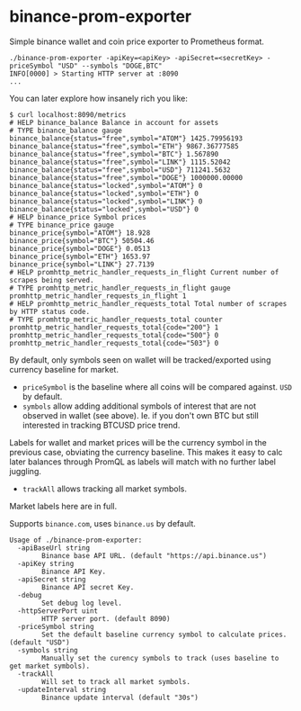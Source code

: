 # binance-prom-exporter
Simple binance wallet and coin price exporter to Prometheus format.

```
./binance-prom-exporter -apiKey=<apiKey> -apiSecret=<secretKey> -priceSymbol "USD" --symbols "DOGE,BTC"
INFO[0000] > Starting HTTP server at :8090
...
```
You can later explore how insanely rich you like:
```
$ curl localhost:8090/metrics
# HELP binance_balance Balance in account for assets
# TYPE binance_balance gauge
binance_balance{status="free",symbol="ATOM"} 1425.79956193
binance_balance{status="free",symbol="ETH"} 9867.36777585
binance_balance{status="free",symbol="BTC"} 1.567890
binance_balance{status="free",symbol="LINK"} 1115.52042
binance_balance{status="free",symbol="USD"} 711241.5632
binance_balance{status="free",symbol="DOGE"} 1000000.00000
binance_balance{status="locked",symbol="ATOM"} 0
binance_balance{status="locked",symbol="ETH"} 0
binance_balance{status="locked",symbol="LINK"} 0
binance_balance{status="locked",symbol="USD"} 0
# HELP binance_price Symbol prices
# TYPE binance_price gauge
binance_price{symbol="ATOM"} 18.928
binance_price{symbol="BTC"} 50504.46
binance_price{symbol="DOGE"} 0.0513
binance_price{symbol="ETH"} 1653.97
binance_price{symbol="LINK"} 27.7139
# HELP promhttp_metric_handler_requests_in_flight Current number of scrapes being served.
# TYPE promhttp_metric_handler_requests_in_flight gauge
promhttp_metric_handler_requests_in_flight 1
# HELP promhttp_metric_handler_requests_total Total number of scrapes by HTTP status code.
# TYPE promhttp_metric_handler_requests_total counter
promhttp_metric_handler_requests_total{code="200"} 1
promhttp_metric_handler_requests_total{code="500"} 0
promhttp_metric_handler_requests_total{code="503"} 0
```

By default, only symbols seen on wallet will be tracked/exported using currency baseline for market.
- `priceSymbol` is the baseline where all coins will be compared against. `USD` by default.
- `symbols` allow adding additional symbols of interest that are not observed in wallet (see above). Ie. if you don't
own BTC but still interested in tracking BTCUSD price trend.

Labels for wallet and market prices will be the currency symbol in the previous case, obviating the currency baseline.
This makes it easy to calc later balances through PromQL as labels will match with no further label juggling.

- `trackAll` allows tracking all market symbols.

Market labels here are in full.

Supports `binance.com`, uses `binance.us` by default.

```
Usage of ./binance-prom-exporter:
  -apiBaseUrl string
    	Binance base API URL. (default "https://api.binance.us")
  -apiKey string
    	Binance API Key.
  -apiSecret string
    	Binance API secret Key.
  -debug
    	Set debug log level.
  -httpServerPort uint
    	HTTP server port. (default 8090)
  -priceSymbol string
    	Set the default baseline currency symbol to calculate prices. (default "USD")
  -symbols string
    	Manually set the curency symbols to track (uses baseline to get market symbols).
  -trackAll
    	Will set to track all market symbols.
  -updateInterval string
    	Binance update interval (default "30s")
 ```
 
 
